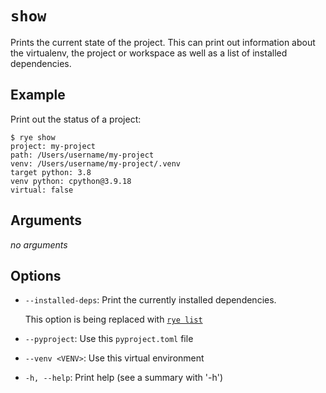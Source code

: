# `show`

Prints the current state of the project.  This can print out information about the
virtualenv, the project or workspace as well as a list of installed dependencies.

## Example

Print out the status of a project:

```
$ rye show
project: my-project
path: /Users/username/my-project
venv: /Users/username/my-project/.venv
target python: 3.8
venv python: cpython@3.9.18
virtual: false
```

## Arguments

*no arguments*

## Options

* `--installed-deps`: Print the currently installed dependencies.

    This option is being replaced with [`rye list`](list.md)

* `--pyproject`: Use this `pyproject.toml` file

* `--venv <VENV>`: Use this virtual environment

* `-h, --help`: Print help (see a summary with '-h')